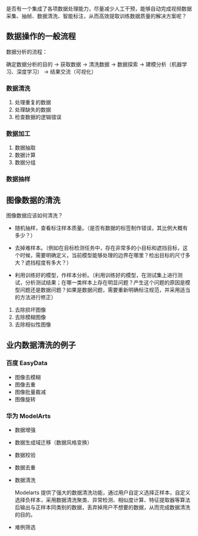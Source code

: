 是否有一个集成了各项数据处理能力，尽量减少人工干预，能够自动完成视频数据采集、抽帧、数据清洗、智能标注，从而高效提取训练数据质量的解决方案呢？

## 数据操作的一般流程

数据分析的流程：

确定数据分析的目的 -> 获取数据 -> 清洗数据 -> 数据探索 -> 建模分析（机器学习、深度学习） -> 结果交流（可视化） 

### 数据清洗

1. 处理重复的数据
2. 处理缺失的数据
3. 检查数据的逻辑错误

### 数据加工

1. 数据抽取
2. 数据计算
3. 数据分组

### 数据抽样

## 图像数据的清洗

图像数据应该如何清洗？

- 随机抽样，查看标注样本质量。（是否有数据的标签制作错误，其比例大概有多少？）

- 去掉难样本。（例如在目标检测任务中，存在非常多的小目标和遮挡目标，这个时候，需要明确定义，当前模型能够处理的边界在哪里？检出目标的尺寸多大？遮挡程度有多大？）

- 利用训练好的模型，作样本分析。（利用训练好的模型，在测试集上进行测试，分析测试结果；在哪一类样本上存在明显问题？产生这个问题的原因是模型问题还是数据问题？如果是数据问题，需要重新明确标注规范，并采用适当的方法进行修正）

1. 去除损坏图像
3. 去除模糊图像
4. 去除相似性图像

## 业内数据清洗的例子

### 百度 EasyData

- 图像去模糊
- 图像去重
- 图像批量裁减
- 图像旋转

### 华为 ModelArts

- 数据增强

- 数据生成域迁移（数据风格变换）

- 数据校验

- 数据去重

- 数据清洗

  Modelarts 提供了强大的数据清洗功能，通过用户自定义选择正样本，自定义选择负样本，采用数据清洗聚类、异常检测、相似度计算、特征提取器等算法后输出与正样本同类别的数据，丢弃掉用户不想要的数据，从而完成数据清洗的目的。

- 难例筛选

